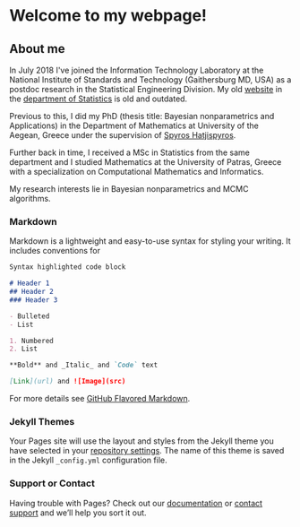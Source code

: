 # Welcome to my webpage!

## About me
In July 2018 I've joined the Information Technology Laboratory at the National Institute of Standards and Technology (Gaithersburg MD, USA) as a postdoc research in the Statistical Engineering Division.  My old [website](http://actuarweb.aegean.gr/phd/cmerkatas/) in the [department of Statistics](www.actuar.aegean.gr) is old and outdated.

Previous to this, I did my PhD (thesis title: Bayesian nonparametrics and Applications)
in the Department of Mathematics at University of the Aegean, Greece under the supervision of [Spyros Hatjispyros](http://www.samos.aegean.gr/actuar/schatz/index.htm).

Further back in time, I received a MSc in Statistics from the same department 
and I studied Mathematics at the University of Patras, Greece with a specialization on
Computational Mathematics and Informatics.

My research interests lie in Bayesian nonparametrics and MCMC algorithms.
### Markdown

Markdown is a lightweight and easy-to-use syntax for styling your writing. It includes conventions for

```markdown
Syntax highlighted code block

# Header 1
## Header 2
### Header 3

- Bulleted
- List

1. Numbered
2. List

**Bold** and _Italic_ and `Code` text

[Link](url) and ![Image](src)
```

For more details see [GitHub Flavored Markdown](https://guides.github.com/features/mastering-markdown/).

### Jekyll Themes

Your Pages site will use the layout and styles from the Jekyll theme you have selected in your [repository settings](https://github.com/cmerkatas/cmerkatas.github.io/settings). The name of this theme is saved in the Jekyll `_config.yml` configuration file.

### Support or Contact

Having trouble with Pages? Check out our [documentation](https://help.github.com/categories/github-pages-basics/) or [contact support](https://github.com/contact) and we’ll help you sort it out.
